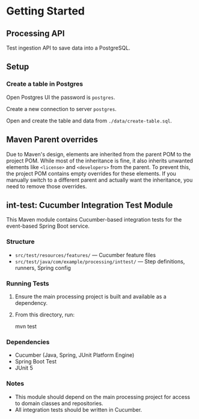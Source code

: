 # Getting Started

## Processing API

Test ingestion API to save data into a PostgreSQL.

## Setup

### Create a table in Postgres

Open Postgres UI the password is `postgres`.

Create a new connection to server `postgres`.

Open and create the table and data from `./data/create-table.sql`.

## Maven Parent overrides

Due to Maven's design, elements are inherited from the parent POM to the project POM.
While most of the inheritance is fine, it also inherits unwanted elements like `<license>` and `<developers>` from the parent.
To prevent this, the project POM contains empty overrides for these elements.
If you manually switch to a different parent and actually want the inheritance, you need to remove those overrides.

## int-test: Cucumber Integration Test Module

This Maven module contains Cucumber-based integration tests for the event-based Spring Boot service.

### Structure
- `src/test/resources/features/` — Cucumber feature files
- `src/test/java/com/example/processing/inttest/` — Step definitions, runners, Spring config

### Running Tests

1. Ensure the main processing project is built and available as a dependency.
2. From this directory, run:

    mvn test

### Dependencies
- Cucumber (Java, Spring, JUnit Platform Engine)
- Spring Boot Test
- JUnit 5

### Notes
- This module should depend on the main processing project for access to domain classes and repositories.
- All integration tests should be written in Cucumber.

